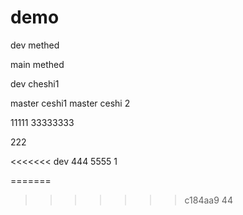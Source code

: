 # demo

dev methed

main
methed


dev cheshi1

master ceshi1
master ceshi 2


11111
33333333

222

<<<<<<< dev
444
5555
1


=======
>>>>>>> c184aa9 44
